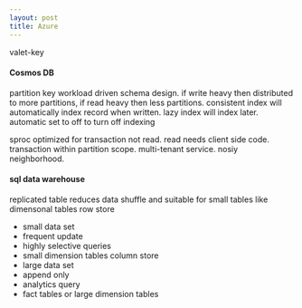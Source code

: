 ```yaml
---
layout: post
title: Azure
---
```


valet-key

#### Cosmos DB

partition key workload driven schema design. if write heavy then distributed to more partitions, if read heavy then less partitions.
consistent index will automatically index record when written. lazy index will index later.
automatic set to off to turn off indexing  

sproc optimized for transaction not read. read needs client side code. transaction within partition scope. multi-tenant service. nosiy neighborhood.

#### sql data warehouse
replicated table reduces data shuffle and suitable for small tables like dimensonal tables
row store 
- small data set
- frequent update
- highly selective queries
- small dimension tables
column store
- large data set
- append only
- analytics query
- fact tables or large dimension tables
